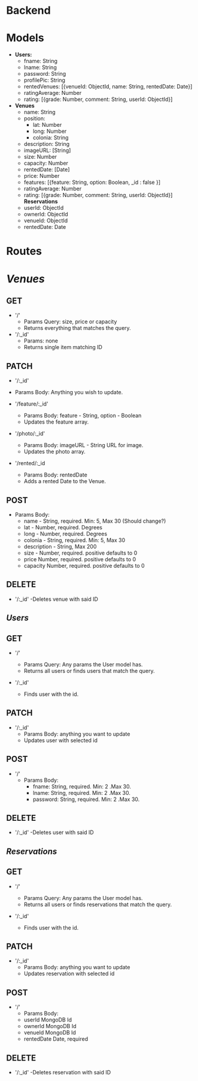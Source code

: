 # Backend

# Models
  * **Users:**
    * fname: String
    * lname: String
    * password: String
    * profilePic: String
    * rentedVenues: [{venueId: ObjectId, name: String, rentedDate: Date}]
    * ratingAverage: Number
    * rating: [{grade: Number, comment: String, userId: ObjectId}]
  * **Venues**
    * name: String
    * position: 
      * lat: Number
      * long: Number
      * colonia: String
    * description: String
    * imageURL: [String]
    * size: Number
    * capacity: Number
    * rentedDate: [Date]
    * price: Number
    * features: [{feature: String, option: Boolean, _id : false }]
    * ratingAverage: Number
    * rating: [{grade: Number, comment: String, userId: ObjectId}]
**Reservations**
    * userId: ObjectId
    * ownerId: ObjectId
    * venueId: ObjectId
    * rentedDate: Date

# Routes 

# *Venues*

## GET 
* '/'
  * Params Query: size, price or capacity
  * Returns everything that matches the query.
* '/:_id'
  * Params: none
  * Returns single item matching ID

## PATCH 
* '/:_id'
 * Params Body: Anything you wish to update.
* '/feature/:_id'
  * Params Body: feature - String, option - Boolean
  * Updates the feature array.
  
* '/photo/:_id'
  * Params Body: imageURL - String URL for image.
  * Updates the photo array.
  
* '/rented/:_id
  * Params Body: rentedDate
  * Adds a rented Date to the Venue.
  
## POST
  * Params Body:
      - name - String, required. Min: 5, Max 30 (Should change?) 
      - lat - Number, required. Degrees
      - long - Number, required. Degrees
      - colonia - String, required. Min: 5, Max 30
      - description - String, Max 200
      - size - Number, required. positive defaults to 0 
      - price Number, required. positive defaults to 0 
      - capacity Number, required. positive defaults to 0 

## DELETE
  *  '/:_id'
    -Deletes venue with said ID
    
## *Users*
## GET
  * '/'
    - Params Query: Any params the User model has.
    - Returns all users or finds users that match the query.
  
  * '/:_id' 
    - Finds user with the id.
## PATCH 
  * '/:_id'
    * Params Body: anything you want to update
    * Updates user with selected id
    
## POST
  * '/'
    * Params Body: 
      * fname: String, required. Min: 2 .Max 30.
      * lname: String, required. Min: 2 .Max 30.
      * password: String, required. Min: 2 .Max 30.
## DELETE
  *  '/:_id'
    -Deletes user with said ID
    
    
## *Reservations*
  ## GET
  * '/'
    - Params Query: Any params the User model has.
    - Returns all users or finds reservations that match the query.
  
  * '/:_id' 
    - Finds user with the id.
    
## PATCH 
  * '/:_id'
    * Params Body: anything you want to update
    * Updates reservation with selected id
    
## POST
  * '/'
    * Params Body: 
     * userId   MongoDB Id
     * ownerId  MongoDB Id
     * venueId  MongoDB Id
     * rentedDate Date, required
## DELETE
  *  '/:_id'
    -Deletes reservation with said ID
    
    
